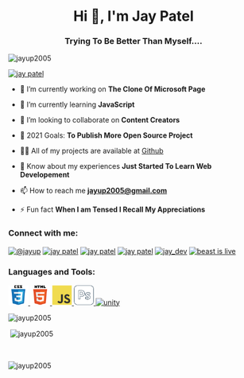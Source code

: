 <h1 align="center">Hi 👋, I'm Jay Patel</h1>
<h3 align="center">Trying To Be Better Than Myself....</h3>

<p align="left"> <img src="https://komarev.com/ghpvc/?username=jayup2005&label=Profile%20views&color=0e75b6&style=flat" alt="jayup2005" /> </p>

<p align="left"> <a href="https://twitter.com/JayPate99988366" target="blank"><img src="https://img.shields.io/twitter/follow/JayPate99988366?style=for-the-badge" alt="jay patel" /></a> </p>

- 🔭 I’m currently working on **The Clone Of Microsoft Page**

- 🌱 I’m currently learning **JavaScript**

- 👯 I’m looking to collaborate on **Content Creators**

- 🤝 2021 Goals: **To Publish More Open Source Project**

- 👨‍💻 All of my projects are available at [Github](Github)

- 💬 Know about my experiences **Just Started To Learn Web Developement**

- 📫 How to reach me **jayup2005@gmail.com**

- ⚡ Fun fact **When I am Tensed I Recall My Appreciations**

<h3 align="left">Connect with me:</h3>
<p align="left">
<a href="https://codepen.io/@jayup" target="blank"><img align="center" src="https://cdn.jsdelivr.net/npm/simple-icons@3.0.1/icons/codepen.svg" alt="@jayup" height="30" width="40" /></a>
<a href="https://twitter.com/jay patel" target="blank"><img align="center" src="https://cdn.jsdelivr.net/npm/simple-icons@3.0.1/icons/twitter.svg" alt="jay patel" height="30" width="40" /></a>
<a href="https://linkedin.com/in/jay patel" target="blank"><img align="center" src="https://cdn.jsdelivr.net/npm/simple-icons@3.0.1/icons/linkedin.svg" alt="jay patel" height="30" width="40" /></a>
<a href="https://fb.com/jay patel" target="blank"><img align="center" src="https://cdn.jsdelivr.net/npm/simple-icons@3.0.1/icons/facebook.svg" alt="jay patel" height="30" width="40" /></a>
<a href="https://instagram.com/jay_dev" target="blank"><img align="center" src="https://cdn.jsdelivr.net/npm/simple-icons@3.0.1/icons/instagram.svg" alt="jay_dev" height="30" width="40" /></a>
<a href="https://www.youtube.com/c/beast is live" target="blank"><img align="center" src="https://cdn.jsdelivr.net/npm/simple-icons@3.0.1/icons/youtube.svg" alt="beast is live" height="30" width="40" /></a>
</p>

<h3 align="left">Languages and Tools:</h3>
<p align="left"> <a href="https://www.w3schools.com/css/" target="_blank"> <img src="https://raw.githubusercontent.com/devicons/devicon/master/icons/css3/css3-original-wordmark.svg" alt="css3" width="40" height="40"/> </a> <a href="https://www.w3.org/html/" target="_blank"> <img src="https://raw.githubusercontent.com/devicons/devicon/master/icons/html5/html5-original-wordmark.svg" alt="html5" width="40" height="40"/> </a> <a href="https://developer.mozilla.org/en-US/docs/Web/JavaScript" target="_blank"> <img src="https://raw.githubusercontent.com/devicons/devicon/master/icons/javascript/javascript-original.svg" alt="javascript" width="40" height="40"/> </a> <a href="https://www.photoshop.com/en" target="_blank"> <img src="https://raw.githubusercontent.com/devicons/devicon/master/icons/photoshop/photoshop-line.svg" alt="photoshop" width="40" height="40"/> </a> <a href="https://unity.com/" target="_blank"> <img src="https://www.vectorlogo.zone/logos/unity3d/unity3d-icon.svg" alt="unity" width="40" height="40"/> </a> </p>

<p><img align="left" src="https://github-readme-stats.vercel.app/api/top-langs?username=jayup2005&show_icons=true&locale=en&layout=compact" alt="jayup2005" /></p>
<br>

<p>&nbsp;<img align="center" src="https://github-readme-stats.vercel.app/api?username=jayup2005&show_icons=true&locale=en" alt="jayup2005" /></p>
<br>

<p><img align="center" src="https://github-readme-streak-stats.herokuapp.com/?user=jayup2005&" alt="jayup2005" /></p>
